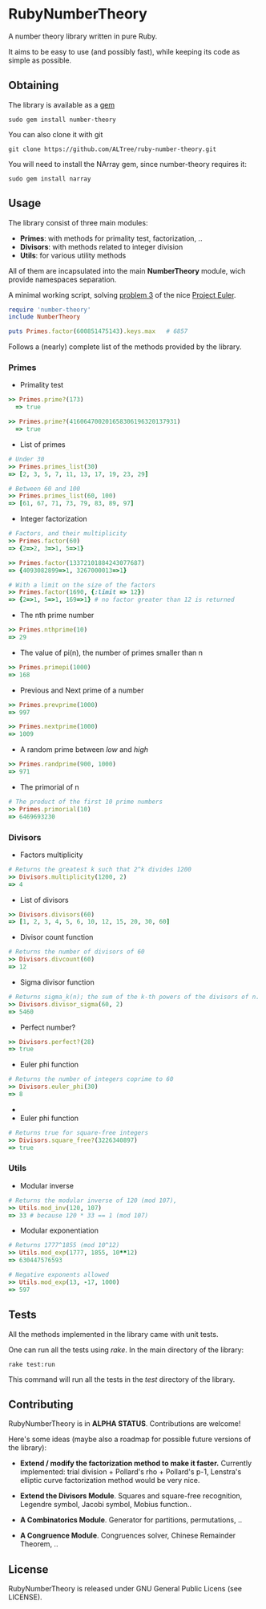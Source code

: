 RubyNumberTheory
================

A number theory library written in pure Ruby. 

It aims to be easy to use (and possibly fast), while keeping its code as simple as possible.

Obtaining
---------

The library is available as a [gem](https://rubygems.org/gems/number-theory)
```
sudo gem install number-theory
```

You can also clone it with git
```
git clone https://github.com/ALTree/ruby-number-theory.git
```

You will need to install the NArray gem, since number-theory requires it:
```
sudo gem install narray
```

Usage
-----

The library consist of three main modules:

* **Primes**: with methods for primality test, factorization, ..
* **Divisors**: with methods related to integer division
* **Utils**: for various utility methods

All of them are incapsulated into the main **NumberTheory** module, wich provide namespaces separation.

A minimal working script, solving [problem 3](http://projecteuler.net/problem=3) of the nice [Project Euler](http://projecteuler.net/).

```ruby
require 'number-theory'
include NumberTheory

puts Primes.factor(600851475143).keys.max   # 6857 
```

Follows a (nearly) complete list of the methods provided by the library.

### Primes

* Primality test
```ruby
>> Primes.prime?(173)
  => true
```
```ruby
>> Primes.prime?(416064700201658306196320137931)
  => true
```

* List of primes
```ruby
# Under 30
>> Primes.primes_list(30)
=> [2, 3, 5, 7, 11, 13, 17, 19, 23, 29]
```
```ruby
# Between 60 and 100
>> Primes.primes_list(60, 100)
=> [61, 67, 71, 73, 79, 83, 89, 97]
```

* Integer factorization
```ruby
# Factors, and their multiplicity
>> Primes.factor(60)
=> {2=>2, 3=>1, 5=>1} 
```
```ruby
>> Primes.factor(13372101884243077687)
=> {4093082899=>1, 3267000013=>1}
```
```ruby
# With a limit on the size of the factors
>> Primes.factor(1690, {:limit => 12})
=> {2=>1, 5=>1, 169=>1} # no factor greater than 12 is returned
```

* The nth prime number
```ruby
>> Primes.nthprime(10)
=> 29
```

* The value of pi(n), the number of primes smaller than n
```ruby
>> Primes.primepi(1000)
=> 168
```

* Previous and Next prime of a number
```ruby
>> Primes.prevprime(1000)
=> 997
```
```ruby
>> Primes.nextprime(1000)
=> 1009
```

* A random prime between *low* and *high*
```ruby
>> Primes.randprime(900, 1000)
=> 971
```

* The primorial of n
```ruby
# The product of the first 10 prime numbers
>> Primes.primorial(10)
=> 6469693230
```


### Divisors

* Factors multiplicity
```ruby
# Returns the greatest k such that 2^k divides 1200
>> Divisors.multiplicity(1200, 2)
=> 4
```

* List of divisors
```ruby
>> Divisors.divisors(60)
=> [1, 2, 3, 4, 5, 6, 10, 12, 15, 20, 30, 60]
```

* Divisor count function
```ruby
# Returns the number of divisors of 60
>> Divisors.divcount(60)
=> 12
```

* Sigma divisor function
```ruby
# Returns sigma_k(n); the sum of the k-th powers of the divisors of n.
>> Divisors.divisor_sigma(60, 2)
=> 5460
```

* Perfect number?
```ruby
>> Divisors.perfect?(28)
=> true
```

* Euler phi function
```ruby
# Returns the number of integers coprime to 60
>> Divisors.euler_phi(30)
=> 8
```

*
* Euler phi function
```ruby
# Returns true for square-free integers
>> Divisors.square_free?(3226340897)
=> true
```

### Utils

* Modular inverse
```ruby
# Returns the modular inverse of 120 (mod 107),
>> Utils.mod_inv(120, 107)
=> 33 # because 120 * 33 == 1 (mod 107)
```

* Modular exponentiation
```ruby
# Returns 1777^1855 (mod 10^12)
>> Utils.mod_exp(1777, 1855, 10**12)
=> 630447576593
```
```ruby
# Negative exponents allowed
>> Utils.mod_exp(13, -17, 1000)
=> 597
```

Tests
---------

All the methods implemented in the library came with unit tests. 

One can run all the tests using *rake*. In the main directory of the library:

    rake test:run

This command will run all the tests in the *test* directory of the library.


Contributing
------------

RubyNumberTheory is in **ALPHA STATUS**. Contributions are welcome!

Here's some ideas (maybe also a roadmap for possible future versions of the library):

* **Extend / modify the factorization method to make it faster.** Currently implemented: trial division + Pollard's rho + Pollard's p-1, 
Lenstra's elliptic curve factorization method would be very nice.

* **Extend the Divisors Module**. Squares and square-free recognition, Legendre symbol, Jacobi symbol, Mobius function..

* **A Combinatorics Module**. Generator for partitions, permutations, ..

* **A Congruence Module**. Congruences solver, Chinese Remainder Theorem, ..

License
------------

RubyNumberTheory is released under GNU General Public Licens (see LICENSE).


